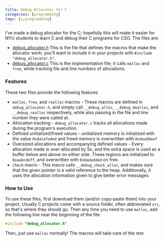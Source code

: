 ```yaml
---
title: Debug Allocator for C
categories: [programming]
tags: [c,programming]
---
```

I've made a debug allocator for the C; hopefully this will make it easier for
NYU students to learn C and debug their C programs for CSO. The files are:

-  [debug_allocator.h](https://raw.githubusercontent.com/A1Liu/config/master/libs/c/debug_allocator.h)
   This is the file that defines the macros that make the allocator work; you'll
   want to include it in your projects with `#include "debug_allocator.h"`.
-  [debug_allocator.c](https://raw.githubusercontent.com/A1Liu/config/master/libs/c/debug_allocator.c)
   This is the implementation file; it calls `malloc` and `free`, while tracking
   file and line numbers of allocations.

### Features
These two files provide the following features

-  `malloc`, `free`, and `realloc` macros - These macros are defined in `debug_allocator.h`,
   and simply call `__debug_alloc`, `__debug_dealloc`, and `__debug_realloc` respectively,
   while also passing in the file and line number they were called at.
-  Allocation tracking - `debug_allocator.c` tracks all allocations made during
   the program's execution.
-  Defined unitialized/freed values - unitialized memory is initialized with the
   value `0xdatafaded` and freed memory is overwritten with `0xdeadbeef`
-  Oversized allocations and accompanying defined values - Every allocation made
   is over-allocated by 5x, and the extra space is used as a buffer below and above
   on either side. These regions are initialized to `0xaabcdeff`, and overwritten
   with `0xbadadded` on free.
-  `check` macro - This macro calls `__debug_check_alloc`, and makes sure that
   the given pointer is a valid reference to the heap. Additionally, it uses the
   allocation information given to give better error messages.

### How to Use
To use these files, first download them (and/or copy-paste them) into your project.
Usually C projects come with a source folder, often abbreviated `src`, so that's
where they should go. Then any time you need to use `malloc`, add the following
line near the beginning of the file:

```c
#include "debug_allocator.h"
```

Then, just use `malloc` normally! The macros will take care of the rest.


